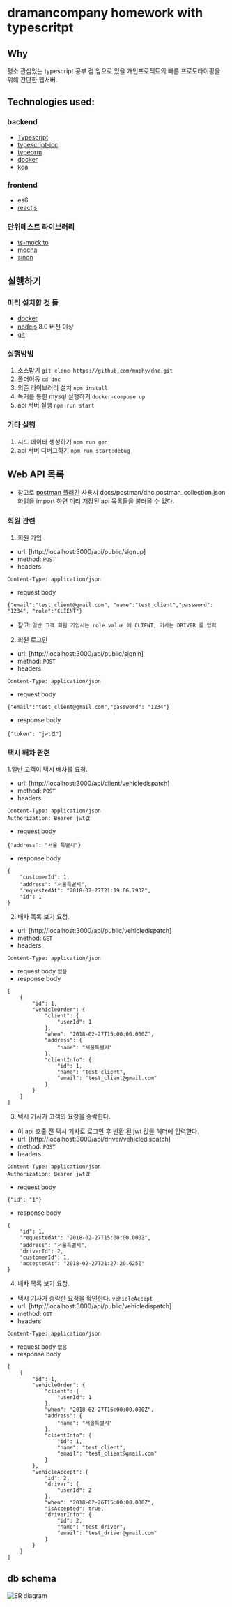 # dramancompany homework with typescritpt

## Why 
평소 관심있는 typescript 공부 겸 앞으로 있을 개인프로젝트의 빠른 프로토타이핑을 위해 간단한 웹서버.

## Technologies used:

### backend

* [Typescript](https://www.typescriptlang.org/)
* [typescript-ioc](https://www.npmjs.com/package/typescript-ioc)
* [typeorm](https://www.npmjs.com/package/typeorm)
* [docker](https://www.docker.com/)
* [koa](https://www.npmjs.com/package/koa)

### frontend
* es6
* [reactjs](https://reactjs.org/)

### 단위테스트 라이브러리

* [ts-mockito](https://www.npmjs.com/package/ts-mockito)
* [mocha](https://www.npmjs.com/package/mocha)
* [sinon](https://www.npmjs.com/package/sinon)

## 실행하기
### 미리 설치할 것 들
* [docker](https://www.docker.com/community-edition)
* [nodejs](https://nodejs.org/ko/) 8.0 버전 이상
* [git](https://git-scm.com/downloads)
### 실행방법
1. 소스받기 `git clone https://github.com/muphy/dnc.git`
2. 폴더이동 `cd dnc`
3. 의존 라이브러리 설치 `npm install`
4. 독커를 통한 mysql 실행하기 `docker-compose up`
5. api 서버 실행 `npm run start`

### 기타 실행
1. 시드 데이타 생성하기 `npm run gen`
2. api 서버 디버그하기 `npm run start:debug`

## Web API 목록
* 참고로 [postman 플러긴](https://chrome.google.com/webstore/detail/postman/fhbjgbiflinjbdggehcddcbncdddomop) 사용시 docs/postman/dnc.postman_collection.json 화일을 import 하면 미리 저장된 api 목록들을 불러올 수 있다.
### 회원 관련
1. 회원 가입 
- url: [http://localhost:3000/api/public/signup]
- method: `POST`
- headers
```
Content-Type: application/json
```
- request body
```
{"email":"test_client@gmail.com", "name":"test_client","password": "1234", "role":"CLIENT"}
```
- 참고: `일반 고객 회원 가입시는 role value 에 CLIENT, 기사는 DRIVER 를 입력`
2. 회원 로그인
- url: [http://localhost:3000/api/public/signin]
- method: `POST`
- headers
```
Content-Type: application/json
```
- request body
```
{"email":"test_client@gmail.com","password": "1234"}
```
- response body
```
{"token": "jwt값"}
```
### 택시 배차 관련 
1.일반 고객이 택시 배차를 요청.
- url: [http://localhost:3000/api/client/vehicledispatch]
- method: `POST`
- headers
```
Content-Type: application/json
Authorization: Bearer jwt값
```
- request body
```
{"address": "서울 특별시"}
```
- response body
```
{
    "customerId": 1,
    "address": "서울특별시",
    "requestedAt": "2018-02-27T21:19:06.793Z",
    "id": 1
}
```
2. 배차 목록 보기 요청.
- url: [http://localhost:3000/api/public/vehicledispatch]
- method: `GET`
- headers
```
Content-Type: application/json
```
- request body 
  `없음`
- response body
```
[
    {
        "id": 1,
        "vehicleOrder": {
            "client": {
                "userId": 1
            },
            "when": "2018-02-27T15:00:00.000Z",
            "address": {
                "name": "서울특별시"
            },
            "clientInfo": {
                "id": 1,
                "name": "test_client",
                "email": "test_client@gmail.com"
            }
        }
    }
]
```
3. 택시 기사가 고객의 요청을 승락한다.
- 이 api 호출 전 택시 기사로 로그인 후 반환 된 jwt 값을 헤더에 입력한다.
- url: [http://localhost:3000/api/driver/vehicledispatch]
- method: `POST`
- headers
```
Content-Type: application/json
Authorization: Bearer jwt값
```
- request body
```
{"id": "1"}
```
- response body
```
{
    "id": 1,
    "requestedAt": "2018-02-27T15:00:00.000Z",
    "address": "서울특별시",
    "driverId": 2,
    "customerId": 1,
    "acceptedAt": "2018-02-27T21:27:20.625Z"
}
```
4. 배차 목록 보기 요청.
- 택시 기사가 승락한 요청을 확인한다. `vehicleAccept`
- url: [http://localhost:3000/api/public/vehicledispatch]
- method: `GET`
- headers
```
Content-Type: application/json
```
- request body 
  `없음`
- response body
```
[
    {
        "id": 1,
        "vehicleOrder": {
            "client": {
                "userId": 1
            },
            "when": "2018-02-27T15:00:00.000Z",
            "address": {
                "name": "서울특별시"
            },
            "clientInfo": {
                "id": 1,
                "name": "test_client",
                "email": "test_client@gmail.com"
            }
        },
        "vehicleAccept": {
            "id": 2,
            "driver": {
                "userId": 2
            },
            "when": "2018-02-26T15:00:00.000Z",
            "isAccepted": true,
            "driverInfo": {
                "id": 2,
                "name": "test_driver",
                "email": "test_driver@gmail.com"
            }
        }
    }
]
```

## db schema
![ER diagram](./docs/images/db_schema.png)